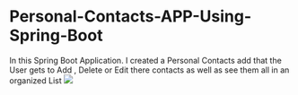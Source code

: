 # Personal-Contacts-APP-Using-Spring-Boot
In this Spring Boot Application. I created a Personal Contacts add that the User gets to Add , Delete or Edit there contacts as well as see them all in an organized List
<img src="Main-Page.png" />
